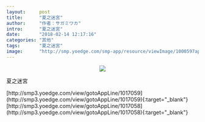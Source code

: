 ```yaml
---
layout:     post
title:      "夏之迷宮"
author:     "作者：サガミワカ"
intro:      "夏之迷宮"
date:       "2018-02-14 12:17:16"
categories: "其他"
tags:       "夏之迷宮"
image:      "http://smp.yoedge.com/smp-app/resource/viewImage/1000597appline.png"
---
```

<div style="text-align: center">
<p><img src="http://smp.yoedge.com/smp-app/resource/viewImage/1000597appline.png"/></p>
</div>
<p class="post-meta">
<span>夏之迷宮</span>
</p>
[http://smp3.yoedge.com/view/gotoAppLine/1017059](http://smp3.yoedge.com/view/gotoAppLine/1017059){:target="_blank"}
[http://smp3.yoedge.com/view/gotoAppLine/1017058](http://smp3.yoedge.com/view/gotoAppLine/1017058){:target="_blank"}


